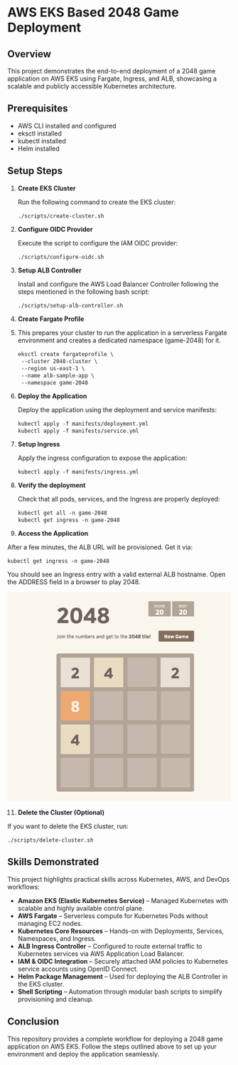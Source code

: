 # AWS EKS Based 2048 Game Deployment

## Overview

This project demonstrates the end-to-end deployment of a 2048 game application on AWS EKS using Fargate, Ingress, and ALB, showcasing a scalable and publicly accessible Kubernetes architecture.

## Prerequisites

- AWS CLI installed and configured
- eksctl installed
- kubectl installed
- Helm installed

## Setup Steps

1. **Create EKS Cluster**

   Run the following command to create the EKS cluster:

   ```
   ./scripts/create-cluster.sh
   ```

2. **Configure OIDC Provider**

   Execute the script to configure the IAM OIDC provider:

   ```
   ./scripts/configure-oidc.sh
   ```

3. **Setup ALB Controller**

   Install and configure the AWS Load Balancer Controller following the steps mentioned in the following bash script:

   ```
   ./scripts/setup-alb-controller.sh
   ```

4. **Create Fargate Profile**
5. 
   This prepares your cluster to run the application in a serverless Fargate environment and creates a dedicated namespace (game-2048) for it.
   
   ```
   eksctl create fargateprofile \
    --cluster 2048-cluster \
    --region us-east-1 \
    --name alb-sample-app \
    --namespace game-2048
   ```

7. **Deploy the Application**

   Deploy the application using the deployment and service manifests:

   ```
   kubectl apply -f manifests/deployment.yml
   kubectl apply -f manifests/service.yml
   ```

8. **Setup Ingress**

   Apply the ingress configuration to expose the application:

   ```
   kubectl apply -f manifests/ingress.yml
   ```
   
9. **Verify the deployment**

   Check that all pods, services, and the Ingress are properly deployed:

   ```
   kubectl get all -n game-2048
   kubectl get ingress -n game-2048
   ```

10. **Access the Application**

   After a few minutes, the ALB URL will be provisioned. Get it via:
   
   ```
   kubectl get ingress -n game-2048
   ```
   
   You should see an Ingress entry with a valid external ALB hostname. Open the ADDRESS field in a browser to play 2048.

   ![Preview](./Application-Preview.png)


11. **Delete the Cluster (Optional)**

   If you want to delete the EKS cluster, run:

   ```
   ./scripts/delete-cluster.sh
   ```
   
## Skills Demonstrated

This project highlights practical skills across Kubernetes, AWS, and DevOps workflows:

- **Amazon EKS (Elastic Kubernetes Service)** – Managed Kubernetes with scalable and highly available control plane.
- **AWS Fargate** – Serverless compute for Kubernetes Pods without managing EC2 nodes.
- **Kubernetes Core Resources** – Hands-on with Deployments, Services, Namespaces, and Ingress.
- **ALB Ingress Controller** – Configured to route external traffic to Kubernetes services via AWS Application Load Balancer.
- **IAM & OIDC Integration** – Securely attached IAM policies to Kubernetes service accounts using OpenID Connect.
- **Helm Package Management** – Used for deploying the ALB Controller in the EKS cluster.
- **Shell Scripting** – Automation through modular bash scripts to simplify provisioning and cleanup.

## Conclusion

This repository provides a complete workflow for deploying a 2048 game application on AWS EKS. Follow the steps outlined above to set up your environment and deploy the application seamlessly.
